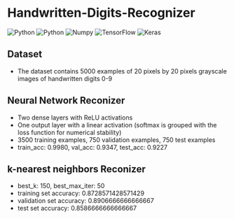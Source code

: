 # Handwritten-Digits-Recognizer
<img alt="Python" src="https://img.shields.io/badge/python-%2314354C.svg?style=for-the-badge&logo=python&logoColor=white"/> <img alt="Python" src="https://img.shields.io/badge/numpy-%23013243.svg?style=for-the-badge&logo=numpy&logoColor=white" />  <img alt="Numpy" src="https://img.shields.io/badge/TensorFlow-%23FF6F00.svg?style=for-the-badge&logo=TensorFlow&logoColor=white" /> <img alt="TensorFlow" src="https://img.shields.io/badge/Keras-%23D00000.svg?style=for-the-badge&logo=Keras&logoColor=white"/> <img alt="Keras" 
src="https://img.shields.io/badge/Jupyter-%23F37626.svg?style=for-the-badge&logo=Jupyter&logoColor=white" /> 

## Dataset
- The dataset contains 5000 examples of 20 pixels by 20 pixels grayscale images of handwritten digits 0-9

## Neural Network Reconizer 
- Two dense layers with ReLU activations
- One output layer with a linear activation (softmax is grouped with the loss function for numerical stability)
- 3500 training examples, 750 validation examples, 750 test examples
- train_acc: 0.9980, val_acc: 0.9347, test_acc: 0.9227

## k-nearest neighbors Reconizer
- best_k: 150, best_max_iter: 50
- training set accuracy: 0.8728571428571429
- validation set accuracy: 0.8906666666666667
- test set accuracy: 0.8586666666666667
